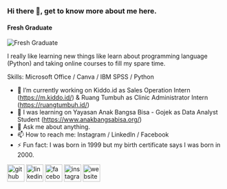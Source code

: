### Hi there 👋, get to know more about me here.
#### Fresh Graduate
![Fresh Graduate](https://media-exp1.licdn.com/dms/image/C5616AQHYIw5HMuw--A/profile-displaybackgroundimage-shrink_200_800/0/1628348680195?e=1633564800&v=beta&t=Xin-UuXvqt5798f4RSEGMOWw0C9GcU44B74djMURa7c)

I really like learning new things like learn about programming language (Python) and taking online courses to fill my spare time.

Skills: Microsoft Office / Canva / IBM SPSS / Python

- 🔭 I’m currently working on Kiddo.id as Sales Operation Intern (https://m.kiddo.id/) & Ruang Tumbuh as Clinic Administrator Intern (https://ruangtumbuh.id/) 
- 🌱 I was learning on Yayasan Anak Bangsa Bisa - Gojek as Data Analyst Student (https://www.anakbangsabisa.org/) 
- 💬 Ask me about anything. 
- 📫 How to reach me: Instagram / LinkedIn / Facebook 
- ⚡ Fun fact: I was born in 1999 but my birth certificate says I was born in 2000. 


[<img src='https://cdn.jsdelivr.net/npm/simple-icons@3.0.1/icons/github.svg' alt='github' height='40'>](https://github.com/nindhypr)  [<img src='https://cdn.jsdelivr.net/npm/simple-icons@3.0.1/icons/linkedin.svg' alt='linkedin' height='40'>](https://www.linkedin.com/in/nindhypratiwi/)  [<img src='https://cdn.jsdelivr.net/npm/simple-icons@3.0.1/icons/facebook.svg' alt='facebook' height='40'>](https://www.facebook.com/nindhypr)  [<img src='https://cdn.jsdelivr.net/npm/simple-icons@3.0.1/icons/instagram.svg' alt='instagram' height='40'>](https://www.instagram.com/nindhypr/)  [<img src='https://cdn.jsdelivr.net/npm/simple-icons@3.0.1/icons/icloud.svg' alt='website' height='40'>](medium.com/@nindhyp)  
